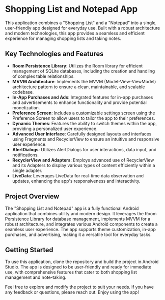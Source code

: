 
# Shopping List and Notepad App

This application combines a "Shopping List" and a "Notepad" into a single, user-friendly app designed for everyday use. Built with a robust architecture and modern technologies, this app provides a seamless and efficient experience for managing shopping lists and taking notes.

## Key Technologies and Features

- **Room Persistence Library**: Utilizes the Room library for efficient management of SQLite databases, including the creation and handling of complex table relationships.
- **MVVM Architecture**: Implements the MVVM (Model-View-ViewModel) architecture pattern to ensure a clean, maintainable, and scalable codebase.
- **In-App Purchases and Ads**: Integrated features for in-app purchases and advertisements to enhance functionality and provide potential monetization.
- **Preference Screen**: Includes a customizable settings screen using the Preference Screen to allow users to tailor the app to their preferences.
- **Dynamic Themes**: Features the ability to switch themes within the app, providing a personalized user experience.
- **Advanced User Interface**: Carefully designed layouts and interfaces using Fragments and RecyclerView to ensure an intuitive and responsive user experience.
- **AlertDialogs**: Utilizes AlertDialogs for user interactions, data input, and notifications.
- **RecyclerView and Adapters**: Employs advanced use of RecyclerView and its Adapters to display various types of content efficiently within a single adapter.
- **LiveData**: Leverages LiveData for real-time data observation and updates, enhancing the app's responsiveness and interactivity.

## Project Overview

The "Shopping List and Notepad" app is a fully functional Android application that combines utility and modern design. It leverages the Room Persistence Library for database management, implements MVVM for a robust architecture, and integrates various Android components to create a seamless user experience. The app supports theme customization, in-app purchases, and advertising, making it a versatile tool for everyday tasks.

## Getting Started

To use this application, clone the repository and build the project in Android Studio. The app is designed to be user-friendly and ready for immediate use, with comprehensive features that cater to both shopping list management and note-taking.

Feel free to explore and modify the project to suit your needs. If you have any feedback or questions, please reach out. Enjoy using the app!

